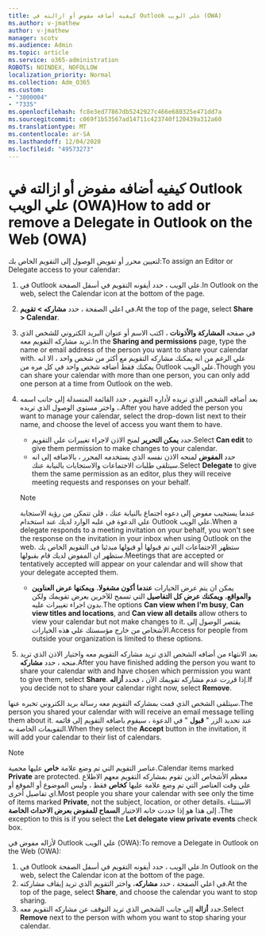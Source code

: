 ```yaml
---
title: كيفيه أضافه مفوض أو ازالته في Outlook علي الويب (OWA)
ms.author: v-jmathew
author: v-jmathew
manager: scotv
ms.audience: Admin
ms.topic: article
ms.service: o365-administration
ROBOTS: NOINDEX, NOFOLLOW
localization_priority: Normal
ms.collection: Adm_O365
ms.custom:
- "3800004"
- "7335"
ms.openlocfilehash: fc8e3ed77867db5242927c466e680325e471dd7a
ms.sourcegitcommit: c069f1b53567ad14711c423740f120439a312a60
ms.translationtype: MT
ms.contentlocale: ar-SA
ms.lasthandoff: 12/04/2020
ms.locfileid: "49573273"
---
```

# <a name="how-to-add-or-remove-a-delegate-in-outlook-on-the-web-owa"></a><span data-ttu-id="86db7-102">كيفيه أضافه مفوض أو ازالته في Outlook علي الويب (OWA)</span><span class="sxs-lookup"><span data-stu-id="86db7-102">How to add or remove a Delegate in Outlook on the Web (OWA)</span></span>

<span data-ttu-id="86db7-103">لتعيين محرر أو تفويض الوصول إلى التقويم الخاص بك:</span><span class="sxs-lookup"><span data-stu-id="86db7-103">To assign an Editor or Delegate access to your calendar:</span></span>

1. <span data-ttu-id="86db7-104">في Outlook علي الويب ، حدد أيقونه التقويم في أسفل الصفحة.</span><span class="sxs-lookup"><span data-stu-id="86db7-104">In Outlook on the web, select the Calendar icon at the bottom of the page.</span></span>
2. <span data-ttu-id="86db7-105">في اعلي الصفحة ، حدد **مشاركه > تقويم**.</span><span class="sxs-lookup"><span data-stu-id="86db7-105">At the top of the page, select **Share > Calendar**.</span></span>
3. <span data-ttu-id="86db7-106">في صفحه **المشاركة والأذونات** ، اكتب الاسم أو عنوان البريد الكتروني للشخص الذي تريد مشاركه التقويم معه.</span><span class="sxs-lookup"><span data-stu-id="86db7-106">In the **Sharing and permissions** page, type the name or email address of the person you want to share your calendar with.</span></span> <span data-ttu-id="86db7-107">علي الرغم من انه يمكنك مشاركه التقويم مع أكثر من شخص واحد ، الا انه يمكنك فقط أضافه شخص واحد في كل مره من Outlook علي الويب.</span><span class="sxs-lookup"><span data-stu-id="86db7-107">Though you can share your calendar with more than one person, you can only add one person at a time from Outlook on the web.</span></span>
4. <span data-ttu-id="86db7-108">بعد أضافه الشخص الذي تريده لأداره التقويم ، حدد القائمة المنسدلة إلى جانب اسمه ، واختر مستوي الوصول الذي تريده.</span><span class="sxs-lookup"><span data-stu-id="86db7-108">After you have added the person you want to manage your calendar, select the drop-down list next to their name, and choose the level of access you want them to have.</span></span>

    - <span data-ttu-id="86db7-109">حدد **يمكن التحرير** لمنح الاذن لاجراء تغييرات علي التقويم.</span><span class="sxs-lookup"><span data-stu-id="86db7-109">Select **Can edit** to give them permission to make changes to your calendar.</span></span>
    - <span data-ttu-id="86db7-110">حدد **المفوض** لمنحه الاذن نفسه الذي يستخدمه المحرر ، بالاضافه إلى انه سيتلقى طلبات الاجتماعات والاستجابات بالنيابة عنك.</span><span class="sxs-lookup"><span data-stu-id="86db7-110">Select **Delegate** to give them the same permission as an editor, plus they will receive meeting requests and responses on your behalf.</span></span>
    > [!NOTE]
    > <span data-ttu-id="86db7-111">عندما يستجيب مفوض إلى دعوه اجتماع بالنيابة عنك ، فلن تتمكن من رؤية الاستجابة علي الدعوة في علبه الوارد لديك عند استخدام Outlook علي الويب.</span><span class="sxs-lookup"><span data-stu-id="86db7-111">When a delegate responds to a meeting invitation on your behalf, you won't see the response on the invitation in your inbox when using Outlook on the web.</span></span> <span data-ttu-id="86db7-112">ستظهر الاجتماعات التي تم قبولها أو قبولها مبدئيا في التقويم الخاص بك ستظهر ان المفوض لديك قام بقبولها.</span><span class="sxs-lookup"><span data-stu-id="86db7-112">Meetings that are accepted or tentatively accepted will appear on your calendar and will show that your delegate accepted them.</span></span>
    - <span data-ttu-id="86db7-113">يمكن ان يتم عرض الخيارات **عندما أكون مشغولا**، **ويمكنها عرض العناوين والمواقع**، **ويمكنك عرض كل التفاصيل** التي تسمح للآخرين بعرض تقويمك ولكن بدون اجراء تغييرات عليه.</span><span class="sxs-lookup"><span data-stu-id="86db7-113">The options **Can view when I'm busy**, **Can view titles and locations**, and **Can view all details** allow others to view your calendar but not make changes to it.</span></span> <span data-ttu-id="86db7-114">يقتصر الوصول إلى الأشخاص من خارج مؤسستك علي هذه الخيارات.</span><span class="sxs-lookup"><span data-stu-id="86db7-114">Access for people from outside your organization is limited to these options.</span></span>

5. <span data-ttu-id="86db7-115">بعد الانتهاء من أضافه الشخص الذي تريد مشاركه التقويم معه واختيار الاذن الذي تريد منحه ، حدد **مشاركه**.</span><span class="sxs-lookup"><span data-stu-id="86db7-115">After you have finished adding the person you want to share your calendar with and have chosen which permission you want to give them, select **Share**.</span></span> <span data-ttu-id="86db7-116">إذا قررت عدم مشاركه تقويمك الآن ، فحدد **أزاله**.</span><span class="sxs-lookup"><span data-stu-id="86db7-116">If you decide not to share your calendar right now, select **Remove**.</span></span>

<span data-ttu-id="86db7-117">سيتلقى الشخص الذي قمت بمشاركه التقويم معه رسالة بريد الكتروني تخبره عنها.</span><span class="sxs-lookup"><span data-stu-id="86db7-117">The person you shared your calendar with will receive an email message telling them about it.</span></span> <span data-ttu-id="86db7-118">عند تحديد الزر " **قبول** " في الدعوة ، سيقوم باضافه التقويم إلى قائمه التقويمات الخاصة به.</span><span class="sxs-lookup"><span data-stu-id="86db7-118">When they select the **Accept** button in the invitation, it will add your calendar to their list of calendars.</span></span>

> [!NOTE]
> <span data-ttu-id="86db7-119">عناصر التقويم التي تم وضع علامة **خاص** عليها محمية.</span><span class="sxs-lookup"><span data-stu-id="86db7-119">Calendar items marked **Private** are protected.</span></span> <span data-ttu-id="86db7-120">معظم الأشخاص الذين تقوم بمشاركه التقويم معهم الاطلاع علي وقت العناصر التي تم وضع علامة عليها **كخاص** فقط ، وليس الموضوع أو الموقع أو اي تفاصيل أخرى.</span><span class="sxs-lookup"><span data-stu-id="86db7-120">Most people you share your calendar with see only the time of items marked **Private**, not the subject, location, or other details.</span></span> <span data-ttu-id="86db7-121">الاستثناء إلى هذا هو إذا حددت خانه الاختيار **السماح للمفوض بعرض الاحداث الخاصة** .</span><span class="sxs-lookup"><span data-stu-id="86db7-121">The exception to this is if you select the **Let delegate view private events** check box.</span></span>

<span data-ttu-id="86db7-122">لأزاله مفوض في Outlook علي الويب (OWA):</span><span class="sxs-lookup"><span data-stu-id="86db7-122">To remove a Delegate in Outlook on the Web (OWA):</span></span>

1. <span data-ttu-id="86db7-123">في Outlook علي الويب ، حدد أيقونه التقويم في أسفل الصفحة.</span><span class="sxs-lookup"><span data-stu-id="86db7-123">In Outlook on the web, select the Calendar icon at the bottom of the page.</span></span>
2. <span data-ttu-id="86db7-124">في اعلي الصفحة ، حدد **مشاركه**، واختر التقويم الذي تريد إيقاف مشاركته.</span><span class="sxs-lookup"><span data-stu-id="86db7-124">At the top of the page, select **Share**, and choose the calendar you want to stop sharing.</span></span>
3. <span data-ttu-id="86db7-125">حدد **أزاله** إلى جانب الشخص الذي تريد التوقف عن مشاركه التقويم معه.</span><span class="sxs-lookup"><span data-stu-id="86db7-125">Select **Remove** next to the person with whom you want to stop sharing your calendar.</span></span>
